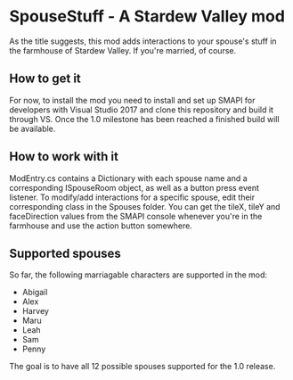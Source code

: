 # SpouseStuff - A Stardew Valley mod
As the title suggests, this mod adds interactions to your spouse's stuff in the farmhouse of Stardew Valley. If you're married, of course.

## How to get it
For now, to install the mod you need to install and set up SMAPI for developers with Visual Studio 2017 and clone this repository and build it through VS. Once the 1.0 milestone has been reached a finished build will be available.

## How to work with it
ModEntry.cs contains a Dictionary with each spouse name and a corresponding ISpouseRoom object, as well as a button press event listener. To modify/add interactions for a specific spouse, edit their corresponding class in the Spouses folder. You can get the tileX, tileY and faceDirection values from the SMAPI console whenever you're in the farmhouse and use the action button somewhere.

## Supported spouses
So far, the following marriagable characters are supported in the mod:

 * Abigail
 * Alex
 * Harvey
 * Maru
 * Leah
 * Sam
 * Penny

The goal is to have all 12 possible spouses supported for the 1.0 release.